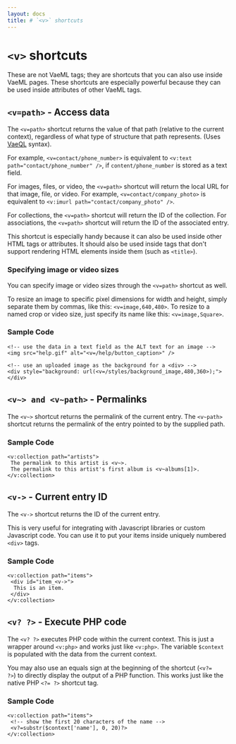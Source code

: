 ```yaml
---
layout: docs
title: # `<v>` shortcuts
---
```


# `<v>` shortcuts

These are not VaeML tags; they are shortcuts that you can also use
inside VaeML pages. These shortcuts are especially powerful because they
can be used inside attributes of other VaeML tags.

## `<v=path>` - Access data

The `<v=path>` shortcut returns the value of that path (relative to the
current context), regardless of what type of structure that path
represents. (Uses [VaeQL](#vaeql) syntax).

For example, `<v=contact/phone_number>` is equivalent to
`<v:text path="contact/phone_number" />`, if `content/phone_number` is
stored as a text field.

For images, files, or video, the `<v=path>` shortcut will return the
local URL for that image, file, or video. For example,
`<v=contact/company_photo>` is equivalent to
`<v:imurl path="contact/company_photo" />`.

For collections, the `<v=path>` shortcut will return the ID of the
collection. For associations, the `<v=path>` shortcut will return the ID
of the associated entry.

This shortcut is especially handy because it can also be used inside
other HTML tags or attributes. It should also be used inside tags that
don't support rendering HTML elements inside them (such as `<title>`).

### Specifying image or video sizes

You can specify image or video sizes through the `<v=path>` shortcut as
well.

To resize an image to specific pixel dimensions for width and height,
simply separate them by commas, like this: `<v=image,640,480>`. To
resize to a named crop or video size, just specify its name like this:
`<v=image,Square>`.

### Sample Code

    <!-- use the data in a text field as the ALT text for an image -->
    <img src="help.gif" alt="<v=/help/button_caption>" />

    <!-- use an uploaded image as the background for a <div> -->
    <div style="background: url(<v=/styles/background_image,480,360>);"></div>

## `<v~> and <v~path>` - Permalinks

The `<v~>` shortcut returns the permalink of the current entry. The
`<v~path>` shortcut returns the permalink of the entry pointed to by the
supplied path.

### Sample Code

    <v:collection path="artists">
     The permalink to this artist is <v~>.
     The permalink to this artist's first album is <v~albums[1]>.
    </v:collection>

## `<v->` - Current entry ID

The `<v->` shortcut returns the ID of the current entry.

This is very useful for integrating with Javascript libraries or custom
Javascript code. You can use it to put your items inside uniquely
numbered `<div>` tags.

### Sample Code

    <v:collection path="items">
     <div id="item_<v->">
      This is an item.
     </div>
    </v:collection>

## `<v? ?>` - Execute PHP code

The `<v? ?>` executes PHP code within the current context. This is just
a wrapper around `<v:php>` and works just like `<v:php>`. The variable
`$context` is populated with the data from the current context.

You may also use an equals sign at the beginning of the shortcut
(`<v?=                 ?>`) to directly display the output of a PHP
function. This works just like the native PHP `<?= ?>` shortcut tag.

### Sample Code

    <v:collection path="items">
     <!-- show the first 20 characters of the name -->
     <v?=substr($context['name'], 0, 20)?>
    </v:collection>
